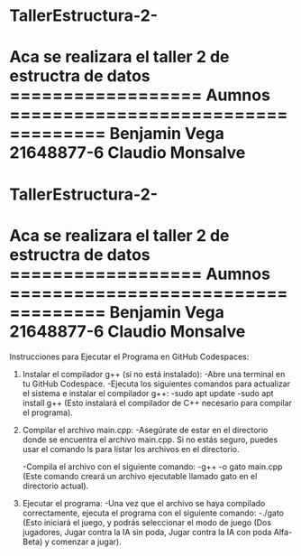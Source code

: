 # TallerEstructura-2-
Aca se realizara el taller 2 de estructra de datos
================== Aumnos ===================================
Benjamin Vega 21648877-6
Claudio Monsalve
=============================================================
# TallerEstructura-2-
Aca se realizara el taller 2 de estructra de datos
================== Aumnos ===================================
Benjamin Vega 21648877-6
Claudio Monsalve
=============================================================
Instrucciones para Ejecutar el Programa en GitHub Codespaces:

1. Instalar el compilador g++ (si no está instalado):
    -Abre una terminal en tu GitHub Codespace.
    -Ejecuta los siguientes comandos para actualizar el sistema e instalar el compilador g++:
        -sudo apt update
        -sudo apt install g++
    (Esto instalará el compilador de C++ necesario para compilar el programa).

2. Compilar el archivo main.cpp:
    -Asegúrate de estar en el directorio donde se encuentra el archivo main.cpp. Si no estás seguro, puedes usar el comando ls para listar los archivos en el directorio.

    -Compila el archivo con el siguiente comando:
        -g++ -o gato main.cpp
    (Este comando creará un archivo ejecutable llamado gato en el directorio actual).

3. Ejecutar el programa:
    -Una vez que el archivo se haya compilado correctamente, ejecuta el programa con el siguiente comando:
        -./gato
    (Esto iniciará el juego, y podrás seleccionar el modo de juego (Dos jugadores, Jugar contra la IA sin poda, Jugar contra la IA con       poda Alfa-Beta) y comenzar a jugar).
